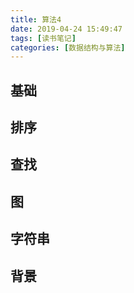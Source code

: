```yaml
---
title: 算法4
date: 2019-04-24 15:49:47
tags: [读书笔记]
categories: [数据结构与算法]
---
```


## 基础
## 排序
## 查找
## 图
## 字符串
## 背景